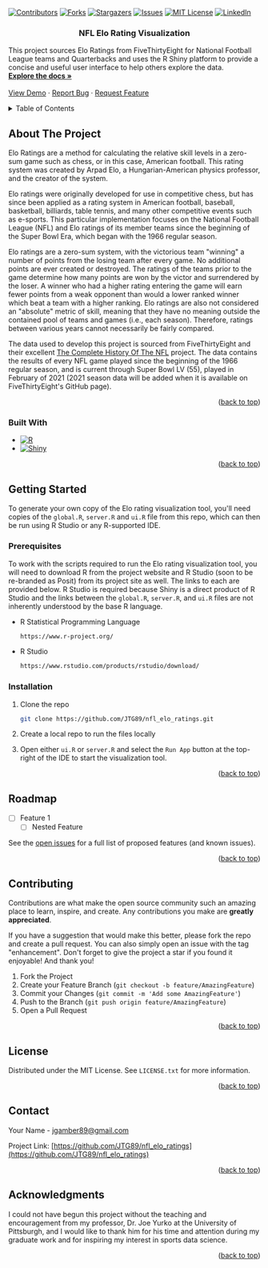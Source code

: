 <div id="top"></div>
<!--
*** Credit for this amazing README template goes to @othneildrew#59
*** THank you for your hard work!
-->



<!-- PROJECT SHIELDS -->
<!--
*** I'm using markdown "reference style" links for readability.
*** Reference links are enclosed in brackets [ ] instead of parentheses ( ).
*** See the bottom of this document for the declaration of the reference
*** variables for contributors-url, forks-url, etc. This is an optional,
*** concise syntax you may use.
*** https://www.markdownguide.org/basic-syntax/#reference-style-links
-->
[![Contributors][contributors-shield]][contributors-url]
[![Forks][forks-shield]][forks-url]
[![Stargazers][stars-shield]][stars-url]
[![Issues][issues-shield]][issues-url]
[![MIT License][license-shield]][license-url]
[![LinkedIn][linkedin-shield]][linkedin-url]


<h3 align="center">NFL Elo Rating Visualization</h3>

  <p align="left">
    This project sources Elo Ratings from FiveThirtyEight for National Football
    League teams and Quarterbacks and uses the R Shiny platform to provide a
    concise and useful user interface to help others explore the data.
    <br />
    <a href="https://github.com/JTG89/nfl_elo_ratings"><strong>Explore the docs »</strong></a>
    <br />
    <br />
    <a href="https://github.com/JTG89/nfl_elo_ratings">View Demo</a>
    ·
    <a href="https://github.com/JTG89/nfl_elo_ratings/issues">Report Bug</a>
    ·
    <a href="https://github.com/JTG89/nfl_elo_ratings/issues">Request Feature</a>
  </p>
</div>



<!-- TABLE OF CONTENTS -->
<details>
  <summary>Table of Contents</summary>
  <ol>
    <li>
      <a href="#about-the-project">About The Project</a>
      <ul>
        <li><a href="#built-with">Built With</a></li>
      </ul>
    </li>
    <li>
      <a href="#getting-started">Getting Started</a>
      <ul>
        <li><a href="#prerequisites">Prerequisites</a></li>
        <li><a href="#installation">Installation</a></li>
      </ul>
    </li>
    <li><a href="#usage">Usage</a></li>
    <li><a href="#roadmap">Roadmap</a></li>
    <li><a href="#contributing">Contributing</a></li>
    <li><a href="#license">License</a></li>
    <li><a href="#contact">Contact</a></li>
    <li><a href="#acknowledgments">Acknowledgments</a></li>
  </ol>
</details>



<!-- ABOUT THE PROJECT -->
## About The Project

Elo Ratings are a method for calculating the relative skill levels in a
zero-sum game such as chess, or in this case, American football.  This rating
system was created by Arpad Elo, a Hungarian-American physics professor, and
the creator of the system.

Elo ratings were originally developed for use in competitive chess, but has
since been applied as a rating system in American football, baseball,
basketball, billiards, table tennis, and many other competitive events such
as e-sports.  This particular implementation focuses on the National Football
League (NFL) and Elo ratings of its member teams since the beginning of the
Super Bowl Era, which began with the 1966 regular season.

Elo ratings are a zero-sum system, with the victorious team "winning" a
number of points from the losing team after every game.  No additional points
are ever created or destroyed.  The ratings of the teams prior to the game
determine how many points are won by the victor and surrendered by the loser.
A winner who had a higher rating entering the game will earn fewer points from
a weak opponent than would a lower ranked winner which beat a team with a
higher ranking.  Elo ratings are also not considered an "absolute" metric of
skill, meaning that they have no meaning outside the contained pool of teams
and games (i.e., each season).  Therefore, ratings between various years cannot
necessarily be fairly compared.

The data used to develop this project is sourced from FiveThirtyEight and their
excellent [The Complete History Of The NFL](https://projects.fivethirtyeight.com/complete-history-of-the-nfl/)
project.  The data contains the results of every NFL game played since the
beginning of the 1966 regular season, and is current through Super Bowl LV
(55), played in February of 2021 (2021 season data will be added when it is
available on FiveThirtyEight's GitHub page).

<!--[![Product Name Screen Shot][product-screenshot]](https://example.com)-->

<p align="right">(<a href="#readme-top">back to top</a>)</p>

### Built With

* [![R][R]][R_url]
* [![Shiny][Shiny]][Shiny_url]

<p align="right">(<a href="#readme-top">back to top</a>)</p>

<!-- GETTING STARTED -->
## Getting Started

To generate your own copy of the Elo rating visualization tool, you'll need
copies of the `global.R`, `server.R` and `ui.R` file from this repo, which
can then be run using R Studio or any R-supported IDE.

### Prerequisites

To work with the scripts required to run the Elo rating visualization tool,
you will need to download R from the project website and R Studio (soon to be
re-branded as Posit) from its project site as well.  The links to each are
provided below.  R Studio is required because Shiny is a direct product of R
Studio and the links between the `global.R`, `server.R`, and `ui.R` files are
not inherently understood by the base R language.

* R Statistical Programming Language
  ```sh
  https://www.r-project.org/
  ```

* R Studio
  ```sh
  https://www.rstudio.com/products/rstudio/download/
  ```

### Installation

1. Clone the repo
   ```sh
   git clone https://github.com/JTG89/nfl_elo_ratings.git
   ```
2. Create a local repo to run the files locally

3. Open either `ui.R` or `server.R` and select the `Run App` button at the
  top-right of the IDE to start the visualization tool.


<p align="right">(<a href="#readme-top">back to top</a>)</p>


<!-- ROADMAP -->
## Roadmap

- [ ] Feature 1
    - [ ] Nested Feature

See the [open issues](https://github.com/JTG89/nfl_elo_ratings/issues) for a
full list of proposed features (and known issues).

<p align="right">(<a href="#readme-top">back to top</a>)</p>



<!-- CONTRIBUTING -->
## Contributing

Contributions are what make the open source community such an amazing place to
learn, inspire, and create. Any contributions you make are **greatly**
**appreciated**.

If you have a suggestion that would make this better, please fork the repo and
create a pull request. You can also simply open an issue with the tag
"enhancement".
Don't forget to give the project a star if you found it enjoyable! And thank you!

1. Fork the Project
2. Create your Feature Branch (`git checkout -b feature/AmazingFeature`)
3. Commit your Changes (`git commit -m 'Add some AmazingFeature'`)
4. Push to the Branch (`git push origin feature/AmazingFeature`)
5. Open a Pull Request

<p align="right">(<a href="#readme-top">back to top</a>)</p>



<!-- LICENSE -->
## License

Distributed under the MIT License. See `LICENSE.txt` for more information.

<p align="right">(<a href="#readme-top">back to top</a>)</p>



<!-- CONTACT -->
## Contact

Your Name - jgamber89@gmail.com

Project Link: [https://github.com/JTG89/nfl_elo_ratings](https://github.com/JTG89/nfl_elo_ratings)

<p align="right">(<a href="#readme-top">back to top</a>)</p>



<!-- ACKNOWLEDGMENTS -->
## Acknowledgments

I could not have begun this project without the teaching and encouragement from
my professor, Dr. Joe Yurko at the University of Pittsburgh, and I would like
to thank him for his time and attention during my graduate work and for
inspiring my interest in sports data science.

<p align="right">(<a href="#readme-top">back to top</a>)</p>



<!-- MARKDOWN LINKS & IMAGES -->
<!-- https://www.markdownguide.org/basic-syntax/#reference-style-links -->
[contributors-shield]: https://img.shields.io/github/contributors/JTG89/nfl_elo_ratings.svg?style=for-the-badge
[contributors-url]: https://github.com/JTG89/nfl_elo_ratings/graphs/contributors
[forks-shield]: https://img.shields.io/github/forks/JTG89/nfl_elo_ratings.svg?style=for-the-badge
[forks-url]: https://github.com/JTG89/nfl_elo_ratings/network/members
[stars-shield]: https://img.shields.io/github/stars/JTG89/nfl_elo_ratings.svg?style=for-the-badge
[stars-url]: https://github.com/JTG89/nfl_elo_ratings/stargazers
[issues-shield]: https://img.shields.io/github/issues/JTG89/nfl_elo_ratings.svg?style=for-the-badge
[issues-url]: https://github.com/JTG89/nfl_elo_ratings/issues
[license-shield]: https://img.shields.io/github/license/JTG89/nfl_elo_ratings.svg?style=for-the-badge
[license-url]: https://github.com/JTG89/nfl_elo_ratings/blob/master/LICENSE.txt
[linkedin-shield]: https://img.shields.io/badge/-LinkedIn-black.svg?style=for-the-badge&logo=linkedin&colorB=555
[linkedin-url]: https://linkedin.com/in/linkedin_username
[product-screenshot]: images/screenshot.png
[R]: https://img.shields.io/badge/R-000000?style=for-the-badge&logo=R&logoColor=blue
[R_url]: https://www.r-project.org/
[Shiny]: https://img.shields.io/badge/Shiny-5E9EDA?style=for-the-badge&logo=shiny&logoColor=gray
[Shiny_url]: https://shiny.rstudio.com/